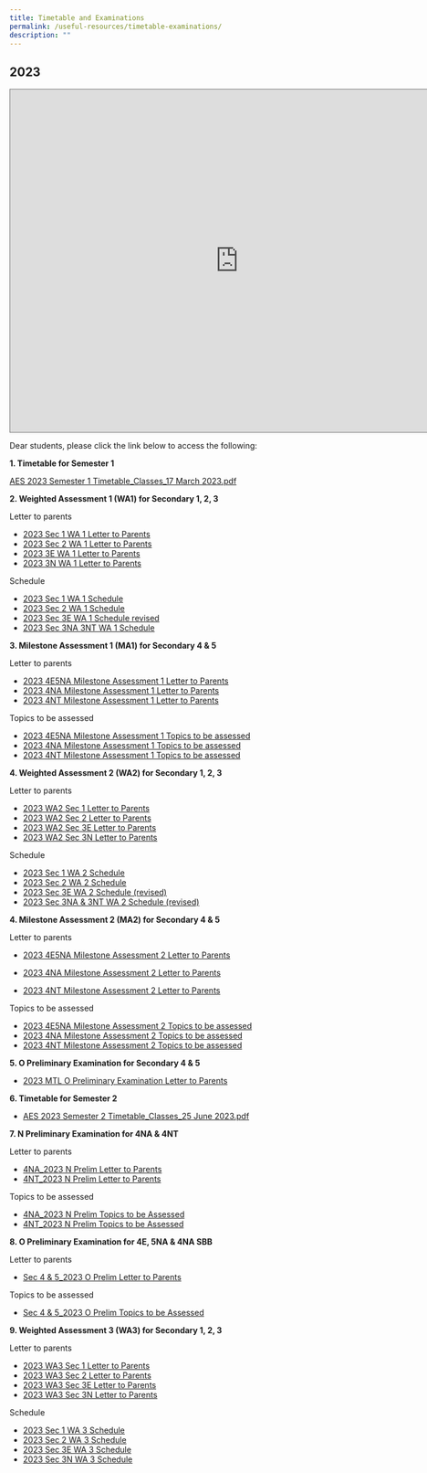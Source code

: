 ```yaml
---
title: Timetable and Examinations
permalink: /useful-resources/timetable-examinations/
description: ""
---
```

2023
----
<iframe scrolling="no" frameborder="0" height="600" width="800" style="border:solid 1px #777" src="https://calendar.google.com/calendar/embed?height=600&amp;wkst=1&amp;bgcolor=%23ffffff&amp;ctz=Asia%2FSingapore&amp;showCalendars=1&amp;src=Y18zYTMxYWU5N2Q0NDk5NjdkOTJhNWNlNzk2ODZkMTEyYjIwMGE2OGNlNDcyMWZiOGE1MTZhYzkzYzUwMTA5MjhkQGdyb3VwLmNhbGVuZGFyLmdvb2dsZS5jb20&amp;src=Y18xNzFiMzU3MTFlYjMwNzY0MzkwNmVmM2FjM2Y1ZTEyOGUwYjc2MjA3ZGZkNmZhMjNjMTc3ZGY2ZWZhNGYzMTRmQGdyb3VwLmNhbGVuZGFyLmdvb2dsZS5jb20&amp;color=%23EF6C00&amp;color=%237CB342"></iframe>

<p></p>

Dear students, please click the link below to access the following:  

**1\. Timetable for Semester 1**

[AES 2023 Semester 1 Timetable\_Classes\_17 March 2023.pdf](/files/AES%202023%20Semester%201%20Timetable_Classes_17%20March%202023.pdf)
    
		
**2\. Weighted Assessment 1 (WA1) for Secondary 1, 2, 3**

Letter to parents

* [2023 Sec 1 WA 1 Letter to Parents](/files/2023%20Sec%201%20WA%201%20Letter%20Parents.pdf)
* [2023 Sec 2 WA 1 Letter to Parents](/files/2023%20Sec%202%20WA%201%20Letter%20Parents.pdf)
* [2023 3E WA 1 Letter to Parents](/files/2023%203E%20WA%201%20Letter%20Parents.pdf)
* [2023 3N WA 1 Letter to Parents](/files/2023%203N%20WA%201%20Letter%20Parents.pdf)
    
    
 Schedule

*   [2023 Sec 1 WA 1 Schedule](/files/2023%20Sec%201%20WA%201%20Schedule.pdf)
*   [2023 Sec 2 WA 1 Schedule](/files/2023%20Sec%202%20WA%201%20Schedule.pdf)
*   [2023 Sec 3E WA 1 Schedule revised](/files/2023%20Sec%203E%20WA%201%20Schedule%20revised.pdf)
*   [2023 Sec 3NA 3NT WA 1 Schedule](/files/2023%20Sec%203NA%20%203NT%20WA%201%20Schedule.pdf)


**3\. Milestone Assessment 1 (MA1) for Secondary 4 &amp; 5**

Letter to parents

* [2023 4E5NA Milestone Assessment 1 Letter to Parents](/files/2023%204E5NA%20Milestone%20Assessment%201%20Letter%20to%20Parents.pdf)
* [2023 4NA Milestone Assessment 1 Letter to Parents](/files/2023%204NA%20Milestone%20Assessment%201%20Letter%20to%20Parents.pdf)
* [2023 4NT Milestone Assessment 1 Letter to Parents](/files/2023%204NT%20Milestone%20Assessment%201%20Letter%20to%20Parents.pdf)


Topics to be assessed

* [2023 4E5NA Milestone Assessment 1 Topics to be assessed](/files/2023%204E5NA%20Milestone%20Assessment%201%20Topics%20to%20be%20assessed.pdf)
* [2023 4NA Milestone Assessment 1 Topics to be assessed](/files/2023%204NA%20Milestone%20Assessment%201%20Topics%20to%20be%20assessed.pdf)
* [2023 4NT Milestone Assessment 1 Topics to be assessed](/files/2023%204NT%20Milestone%20Assessment%201%20Topics%20to%20be%20assessed.pdf)


**4\. Weighted Assessment 2 (WA2) for Secondary 1, 2, 3**

Letter to parents
* [2023 WA2 Sec 1 Letter to Parents](/files/2023%20WA2%20Sec%201%20Letter%20to%20Parents.pdf)
* [2023 WA2 Sec 2 Letter to Parents](/files/2023%20WA2%20Sec%202%20Letter%20to%20Parents.pdf)
* [2023 WA2 Sec 3E Letter to Parents](/files/2023%20WA2%20Sec%203E%20Letter%20to%20Parents.pdf)
* [2023 WA2 Sec 3N Letter to Parents](/files/2023%20WA2%20Sec%203N%20Letter%20to%20Parents.pdf)

    
 Schedule
 
 * [2023 Sec 1 WA 2 Schedule](/files/2023%20Sec%201%20WA%202%20Schedule.pdf)
 * [2023 Sec 2 WA 2 Schedule](/files/2023%20Sec%202%20WA%202%20Schedule.pdf)
 * [2023 Sec 3E WA 2 Schedule (revised)](/files/2023%20Sec%203E%20WA%202%20Schedule%20(revised).pdf)
 * [2023 Sec 3NA &amp; 3NT WA 2 Schedule (revised)](/files/2023%20Sec%203NA%20&amp;%203NT%20WA%202%20Schedule%20(revised).pdf)



**4\. Milestone Assessment 2 (MA2) for Secondary 4 &amp; 5**

Letter to parents

* [2023 4E5NA Milestone Assessment 2 Letter to Parents](/files/2023%20ma2%204e5na%20letter%20to%20parents.pdf)

* [2023 4NA Milestone Assessment 2 Letter to Parents](/files/2023%20ma2%204na%20letter%20to%20parents.pdf)

* [2023 4NT Milestone Assessment 2 Letter to Parents](/files/2023%20ma2%204nt%20letter%20to%20parents.pdf)



Topics to be assessed

* [2023 4E5NA Milestone Assessment 2 Topics to be assessed](/files/2023%204e5na%20milestone%20assessment%202%20topics%20to%20be%20assessed.pdf)
* [2023 4NA Milestone Assessment 2 Topics to be assessed](/files/2023%204na%20milestone%20assessment%202%20topics%20to%20be%20assessed.pdf)
* [2023 4NT Milestone Assessment 2 Topics to be assessed](/files/2023%204nt%20milestone%20assessment%202%20topics%20to%20be%20assessed.pdf)


**5\. O Preliminary Examination for Secondary 4 &amp; 5**

* [2023 MTL O Preliminary Examination Letter to Parents](https://drive.google.com/file/d/1VJBbJGAT-lBB5t_LU7bn0o9m-77b7bx_/view?usp=sharing)

**6\. Timetable for Semester 2**

* [AES 2023 Semester 2 Timetable_Classes_25 June 2023.pdf](/files/aes%202023%20semester%202%20timetable_classes_25%20june%202023.pdf)

**7\. N Preliminary Examination for 4NA &amp; 4NT**

Letter to parents
* [4NA_2023 N Prelim Letter to Parents](/files/4na_2023%20n%20prelim%20letter%20to%20parents.pdf)
* [4NT_2023 N Prelim Letter to Parents](/files/4nt_2023%20n%20prelim%20letter%20to%20parents.pdf)


Topics to be assessed
* [4NA_2023 N Prelim Topics to be Assessed](/files/4na_2023%20n%20prelim%20topics%20to%20be%20assessed.pdf)
* [4NT_2023 N Prelim Topics to be Assessed](/files/4nt_2023%20n%20prelim%20topics%20to%20be%20assessed.pdf)

**8\. O Preliminary Examination for 4E, 5NA &amp; 4NA SBB**

Letter to parents
* [Sec 4 &amp; 5_2023 O Prelim Letter to Parents](/files/sec%204%20&amp;%205_2023%20o%20prelim%20letter%20to%20parents.pdf)

Topics to be assessed
* [Sec 4 &amp; 5_2023 O Prelim Topics to be Assessed](/files/sec%204%20&amp;%205_2023%20o%20prelim%20topics%20to%20be%20assessed.pdf)




**9\. Weighted Assessment 3 (WA3) for Secondary 1, 2, 3**

Letter to parents
* [2023 WA3 Sec 1 Letter to Parents](/files/wa3%20sec%201%20letter%20to%20parent.pdf)
* [2023 WA3 Sec 2 Letter to Parents](/files/wa3%20sec%202%20letter%20to%20parent.pdf)
* [2023 WA3 Sec 3E Letter to Parents](/files/wa3%20sec%203e%20letter%20to%20parent.pdf)
* [2023 WA3 Sec 3N Letter to Parents](/files/wa3%20sec%203na%20letter%20to%20parent.pdf)

    
 Schedule
 * [2023 Sec 1 WA 3 Schedule](/files/2023%20sec%201%20wa%203%20schedule.pdf)
 * [2023 Sec 2 WA 3 Schedule](/files/2023%20sec%202%20wa%203%20schedule.pdf)
 * [2023 Sec 3E WA 3 Schedule](/files/2023%20sec%203e%20wa%203%20schedule.pdf)
 * [2023 Sec 3N WA 3 Schedule](/files/2023%20sec%203na%20&amp;%203nt%20wa%203%20schedule.pdf)


